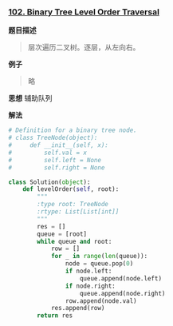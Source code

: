 ### [102. Binary Tree Level Order Traversal](https://leetcode.com/problems/binary-tree-level-order-traversal/description/)

**题目描述**
> 层次遍历二叉树。逐层，从左向右。

**例子**
> 略

**思想**
辅助队列

**解法**
```python
# Definition for a binary tree node.
# class TreeNode(object):
#     def __init__(self, x):
#         self.val = x
#         self.left = None
#         self.right = None

class Solution(object):
    def levelOrder(self, root):
        """
        :type root: TreeNode
        :rtype: List[List[int]]
        """
        res = []
        queue = [root]
        while queue and root:
            row = []
            for _ in range(len(queue)):
                node = queue.pop(0)
                if node.left:
                    queue.append(node.left)
                if node.right:
                    queue.append(node.right)
                row.append(node.val)
            res.append(row)
        return res
```